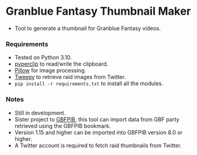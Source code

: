 # Granblue Fantasy Thumbnail Maker  
* Tool to generate a thumbnail for Granblue Fantasy videos.  
### Requirements  
* Tested on Python 3.10.  
* [pyperclip](https://pypi.org/project/pyperclip/) to read/write the clipboard.  
* [Pillow](https://pillow.readthedocs.io/en/stable/) for image processing.  
* [Tweepy](https://github.com/tweepy/tweepy) to retrieve raid images from Twitter.  
* `pip install -r requirements.txt` to install all the modules.  
### Notes  
* Still in development.  
* Sister project to [GBFPIB](https://github.com/MizaGBF/GBFPIB), this tool can import data from GBF party retrieved using the GBFPIB bookmark.  
* Version 1.15 and higher can be imported into GBFPIB version 8.0 or higher.  
* A Twitter account is required to fetch raid thumbnails from Twitter.  
